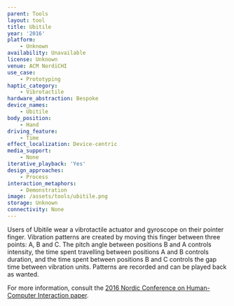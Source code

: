 ```yaml
---
parent: Tools
layout: tool
title: Ubitile
year: '2016'
platform:
    - Unknown
availability: Unavailable
license: Unknown
venue: ACM NordiCHI
use_case:
    - Prototyping
haptic_category:
    - Vibrotactile
hardware_abstraction: Bespoke
device_names:
    - Ubitile
body_position:
    - Hand
driving_feature:
    - Time
effect_localization: Device-centric
media_support:
    - None
iterative_playback: 'Yes'
design_approaches:
    - Process
interaction_metaphors:
    - Demonstration
image: /assets/tools/ubitile.png
storage: Unknown
connectivity: None
---
```

Users of Ubitile wear a vibrotactile actuator and gyroscope on their pointer finger.
Vibration patterns are created by moving this finger between three points: A, B and C.
The pitch angle between positions B and A controls intensity, the time spent travelling between positions A and B controls duration, and the time spent between positions B and C controls the gap time between vibration units.
Patterns are recorded and can be played back as wanted.


For more information, consult the [2016 Nordic Conference on Human-Computer Interaction paper](https://doi.org/10.1145/2971485.2996721).
